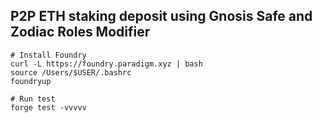## P2P ETH staking deposit using Gnosis Safe and Zodiac Roles Modifier

```shell
# Install Foundry
curl -L https://foundry.paradigm.xyz | bash
source /Users/$USER/.bashrc
foundryup

# Run test
forge test -vvvvv
```
